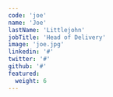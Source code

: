 ```yaml
---
code: 'joe'
name: 'Joe'
lastName: 'Littlejohn'
jobTitle: 'Head of Delivery'
image: 'joe.jpg'
linkedin: '#'
twitter: '#'
github: '#'
featured:
  weight: 6
---
```

